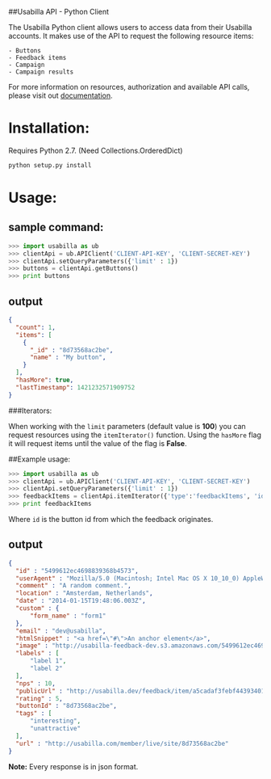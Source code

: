 ##Usabilla API - Python Client

The Usabilla Python client allows users to access data from their Usabilla accounts.
It makes use of the API to request the following resource items:

	- Buttons
	- Feedback items
	- Campaign
	- Campaign results

For more information on resources, authorization and available API calls, please visit out [documentation](https://usabilla.com/api).


# Installation:
Requires Python 2.7. (Need Collections.OrderedDict)

```bash
python setup.py install
```

# Usage:
## sample command:
```python
>>> import usabilla as ub
>>> clientApi = ub.APIClient('CLIENT-API-KEY', 'CLIENT-SECRET-KEY')
>>> clientApi.setQueryParameters({'limit' : 1})
>>> buttons = clientApi.getButtons()
>>> print buttons
```

## output
```json
{
  "count": 1,
  "items": [
    {
      "_id" : "8d73568ac2be",
      "name" : "My button",
    }
  ],
  "hasMore": true,
  "lastTimestamp": 1421232571909752
}
```

###Iterators:

When working with the <code>limit</code> parameters (default value is **100**) you can request resources using the <code>itemIterator()</code> function.
Using the <code>hasMore</code> flag it will request items until the value of the flag is **False**.

##Example usage:

```python
>>> import usabilla as ub
>>> clientApi = ub.APIClient('CLIENT-API-KEY', 'CLIENT-SECRET-KEY')
>>> clientApi.setQueryParameters({'limit' : 1})
>>> feedbackItems = clientApi.itemIterator({'type':'feedbackItems', 'id' : '8d73568ac2be'})
>>> print feedbackItems
```

Where <code>id</code> is the button id from which the feedback originates.

## output
```json
{
  "id" : "5499612ec4698839368b4573",
  "userAgent" : "Mozilla/5.0 (Macintosh; Intel Mac OS X 10_10_0) AppleWebKit/537.36 (KHTML, like Gecko) Chrome/39.0.2171.95 Safari/537.36",    
  "comment" : "A random comment.",    
  "location" : "Amsterdam, Netherlands",
  "date" : "2014-01-15T19:48:06.003Z",
  "custom" : {
      "form_name" : "form1"
  },
  "email" : "dev@usabilla",
  "htmlSnippet" : "<a href=\"#\">An anchor element</a>",    
  "image" : "http://usabilla-feedback-dev.s3.amazonaws.com/5499612ec4698839368b4573/detail",
  "labels" : [ 
      "label 1", 
      "label 2"
  ],  
  "nps" : 10,
  "publicUrl" : "http://usabilla.dev/feedback/item/a5cadaf3febf44393401a4be3ebbbf155d9f8d2c",
  "rating" : 5,    
  "buttonId" : "8d73568ac2be",
  "tags" : [ 
      "interesting", 
      "unattractive"
  ],
  "url" : "http://usabilla.com/member/live/site/8d73568ac2be"
}
```

**Note:** Every response is in json format.
